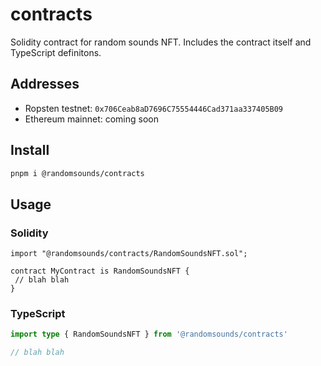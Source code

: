 # contracts

Solidity contract for random sounds NFT. Includes the contract itself and TypeScript definitons.

## Addresses

- Ropsten testnet: `0x706Ceab8aD7696C75554446Cad371aa337405B09`
- Ethereum mainnet: coming soon

## Install

```sh
pnpm i @randomsounds/contracts
```

## Usage

### Solidity

```solidity
import "@randomsounds/contracts/RandomSoundsNFT.sol";

contract MyContract is RandomSoundsNFT {
 // blah blah
}
```

### TypeScript

```ts
import type { RandomSoundsNFT } from '@randomsounds/contracts'

// blah blah
```
